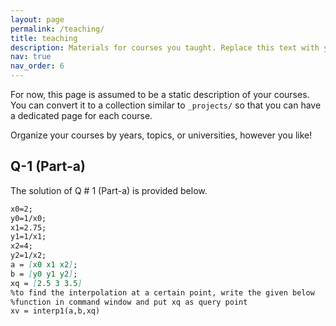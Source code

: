 ```yaml
---
layout: page
permalink: /teaching/
title: teaching
description: Materials for courses you taught. Replace this text with your description.
nav: true
nav_order: 6
---
```


For now, this page is assumed to be a static description of your courses. You can convert it to a collection similar to `_projects/` so that you can have a dedicated page for each course.

Organize your courses by years, topics, or universities, however you like!

## Q-1 (Part-a)

The solution of Q # 1 (Part-a) is provided below.

```markdown
x0=2;
y0=1/x0;
x1=2.75;
y1=1/x1;
x2=4;
y2=1/x2;
a = [x0 x1 x2];
b = [y0 y1 y2];
xq = [2.5 3 3.5]
%to find the interpolation at a certain point, write the given below
%function in command window and put xq as query point
xv = interp1(a,b,xq)
```